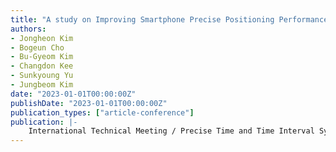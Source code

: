 ```yaml
---
title: "A study on Improving Smartphone Precise Positioning Performance through Antenna Calibration according to Smartphone Attitude"
authors:
- Jongheon Kim
- Bogeun Cho
- Bu-Gyeom Kim
- Changdon Kee
- Sunkyoung Yu
- Jungbeom Kim
date: "2023-01-01T00:00:00Z"
publishDate: "2023-01-01T00:00:00Z"
publication_types: ["article-conference"]
publication: |-
    International Technical Meeting / Precise Time and Time Interval Systems and Application meeting (ITM/PTTI 2023)
---
```

